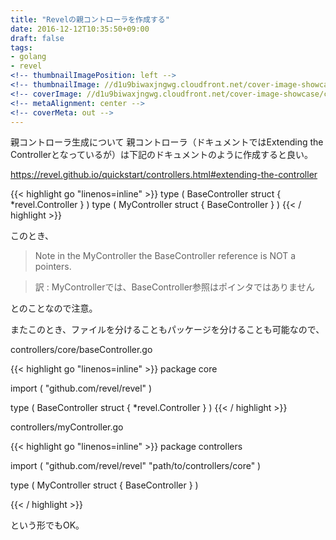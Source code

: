 ```yaml
---
title: "Revelの親コントローラを作成する"
date: 2016-12-12T10:35:50+09:00
draft: false
tags:
- golang
- revel
<!-- thumbnailImagePosition: left -->
<!-- thumbnailImage: //d1u9biwaxjngwg.cloudfront.net/cover-image-showcase/city-750.jpg -->
<!-- coverImage: //d1u9biwaxjngwg.cloudfront.net/cover-image-showcase/city.jpg -->
<!-- metaAlignment: center -->
<!-- coverMeta: out -->
---
```


親コントローラ生成について
親コントローラ（ドキュメントではExtending the Controllerとなっているが）は下記のドキュメントのように作成すると良い。

<!--more-->

https://revel.github.io/quickstart/controllers.html#extending-the-controller

{{< highlight go "linenos=inline" >}}
type (
	BaseController struct {
		*revel.Controller
	}
)
type (
	MyController struct {
		BaseController
	}
)
{{< / highlight >}}

このとき、

> Note in the MyController the BaseController reference is NOT a pointers.

> 訳 : MyControllerでは、BaseController参照はポインタではありません

とのことなので注意。


またこのとき、ファイルを分けることもパッケージを分けることも可能なので、

controllers/core/baseController.go

{{< highlight go "linenos=inline" >}}
package core

import (
	"github.com/revel/revel"
)

type (
	BaseController struct {
		*revel.Controller
	}
)
{{< / highlight >}}

controllers/myController.go

{{< highlight go "linenos=inline" >}}
package controllers

import (
	"github.com/revel/revel"
	"path/to/controllers/core"
)

type (
	MyController struct {
		BaseController
	}
)

{{< / highlight >}}


という形でもOK。
